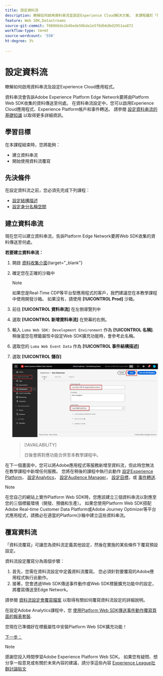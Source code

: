 ```yaml
---
title: 設定資料流
description: 瞭解如何啟用資料串流並設定Experience Cloud解決方案。 本課程屬於「使用Web SDK實作Adobe Experience Cloud」教學課程的一部分。
feature: Web SDK,Datastreams
source-git-commit: f08866de1bd6ede50bda1e5f8db6dbd2951aa872
workflow-type: tm+mt
source-wordcount: '550'
ht-degree: 3%

---
```


# 設定資料流

瞭解如何啟用資料串流及設定Experience Cloud應用程式。

資料串流會告訴Adobe Experience Platform Edge Network要將由Platform Web SDK收集的資料傳送至何處。 在資料串流設定中，您可以啟用Experience Cloud應用程式、Experience Platform帳戶和事件轉送。 請參閱 [設定資料串流的基礎知識](https://experienceleague.adobe.com/docs/experience-platform/edge/fundamentals/datastreams.html?lang=zh-Hant) 以取得更多詳細資訊。

## 學習目標

在本課程結束時，您將能夠：

* 建立資料串流
* 開始使用資料流覆寫

## 先決條件

在設定資料流之前，您必須先完成下列課程：

* [設定結構描述](configure-schemas.md)
* [設定身分名稱空間](configure-identities.md)

## 建立資料串流

現在您可以建立資料串流，告訴Platform Edge Network要將Web SDK收集的資料傳送至何處。

**若要建立資料串流：**

1. 開啟 [資料收集介面](https://launch.adobe.com/tw/){target="_blank"}
1. 確定您在正確的沙箱中

   >[!NOTE]
   >
   >如果您是Real-Time CDP等平台型應用程式的客戶，我們建議您在本教學課程中使用開發沙箱。 如果沒有，請使用 **[!UICONTROL Prod]** 沙箱。

1. 前往 **[!UICONTROL 資料串流]** 在左側導覽列中
1. 選取 **[!UICONTROL 新增資料串流]** 在熒幕的右側。
1. 輸入 `Luma Web SDK: Development Environment` 作為 **[!UICONTROL 名稱]**. 稍後當您在標籤屬性中設定Web SDK擴充功能時，會參考此名稱。
1. 選取您的 `Luma Web Event Data` 作為 **[!UICONTROL 事件結構描述]**
1. 選取 **[!UICONTROL 儲存]**

   ![建立資料串流](assets/datastream-create-new-datastream.png)

   >[!AVAILABILITY]
   >
   >日後會將對應功能合併至本教學課程中。




在下一個畫面中，您可以將Adobe應用程式等服務新增至資料流，但此時您無法在教學課程中新增任何服務。 您將在稍後的課程中執行此動作 [設定Experience Platform](setup-experience-platform.md)， [設定Analytics](setup-analytics.md)， [設定Audience Manager](setup-audience-manager.md)， [設定目標](setup-target.md)，或 [事件轉送](setup-event-forwarding.md).

>[!NOTE]
>
>在您自己的網站上實作Platform Web SDK時，您應該建立三個資料串流以對應至您的三個標籤環境（開發、預備和生產）。 如果您使用Platform Web SDK搭配Adobe Real-time Customer Data Platform或Adobe Journey Optimizer等平台式應用程式，請務必在適當的Platform沙箱中建立這些資料串流。

## 覆寫資料流

「資料流覆寫」可讓您為資料流定義其他設定，然後在實施的某些條件下覆寫預設設定。


資料流設定覆寫分為兩個步驟：

1. 首先，您需在資料流設定中定義資料流覆寫。 您必須針對要覆寫的Adobe應用程式執行此動作。
1. 接著，您會透過Web SDK傳送事件動作或Web SDK標籤擴充功能中的設定，將覆寫傳送至Edge Network。

請參閱 [資料流設定會覆寫檔案](https://experienceleague.adobe.com/docs/experience-platform/datastreams/overrides.html?lang=en) 以取得有關如何覆寫資料流設定的詳細說明。

在設定Adobe Analytics課程中，您 [使用Platform Web SDK傳送事件動作覆寫頁面的報表套裝](setup-analytics.md).

您現在已準備好在標籤屬性中安裝Platform Web SDK擴充功能！

[下一步： ](install-web-sdk.md)

>[!NOTE]
>
>感謝您投入時間學習Adobe Experience Platform Web SDK。 如果您有疑問、想分享一般意見或有關於未來內容的建議，請分享這些內容 [Experience League社群討論貼文](https://experienceleaguecommunities.adobe.com/t5/adobe-experience-platform-launch/tutorial-discussion-implement-adobe-experience-cloud-with-web/td-p/444996)

